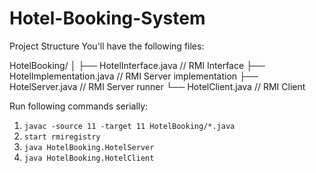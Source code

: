 # Hotel-Booking-System

Project Structure
You'll have the following files:

HotelBooking/
│
├── HotelInterface.java       // RMI Interface
├── HotelImplementation.java  // RMI Server implementation
├── HotelServer.java          // RMI Server runner
└── HotelClient.java          // RMI Client

Run following commands serially:
1. `javac -source 11 -target 11 HotelBooking/*.java`
2. `start rmiregistry`
3. `java HotelBooking.HotelServer`
4. `java HotelBooking.HotelClient`
